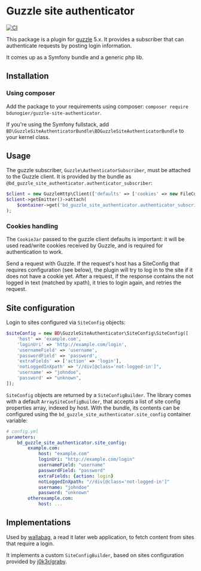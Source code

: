 # Guzzle site authenticator

[![CI](https://github.com/wallabag/guzzle-site-authenticator/actions/workflows/continuous-integration.yml/badge.svg)](https://github.com/wallabag/guzzle-site-authenticator/actions/workflows/continuous-integration.yml)

This package is a plugin for [guzzle](http://packagist.org/packages/guzzlehttp/guzzle) 5.x. It provides a subscriber
that can authenticate requests by posting login information.

It comes up as a Symfony bundle and a generic php lib.

## Installation

### Using composer
Add the package to your requirements using composer: `composer require bdunogier/guzzle-site-authenticator`.

If you're using the Symfony fullstack, add `BD\GuzzleSiteAuthenticatorBundle\BDGuzzleSiteAuthenticatorBundle` to your
kernel class.

## Usage
The guzzle subscriber, `Guzzle\AuthenticatorSubscriber`, must be attached to the Guzzle client. It is provided by the
bundle as `@bd_guzzle_site_authenticator.authenticator_subscriber`:

```php
$client = new GuzzleHttp\Client(['defaults' => ['cookies' => new FileCookieJar('/tmp/cookiejar.json')]]);
$client->getEmitter()->attach(
    $container->get('bd_guzzle_site_authenticator.authenticator_subscriber')
);
```

### Cookies handling
The `CookieJar` passed to the guzzle client defaults is important: it will be used read/write cookies received by Guzzle,
and is required for authentication to work.

Send a request with Guzzle. If the request's host has a SiteConfig that requires configuration (see below), the plugin
will try to log in to the site if it does not have a cookie yet. After a request, if the response contains the not logged
in text (matched by xpath), it tries to login again, and retries the request.

## Site configuration
Login to sites configured via `SiteConfig` objects:

```php
$siteConfig = new BD\GuzzleSiteAuthenticator\SiteConfig\SiteConfig([
    'host' => 'example.com',
    'loginUri' => 'http://example.com/login',
    'usernameField' => 'username',
    'passwordField' => 'password',
    'extraFields' => ['action' => 'login'],
    'notLoggedInXpath' => "//div[@class='not-logged-in']",
    'username' => "johndoe",
    'password' => "unknown",
]);
```

`SiteConfig` objects are returned by a `SiteConfigBuilder`. The library comes with a default `ArraySiteConfigBuilder`,
that accepts a list of site config properties array, indexed by host. With the bundle, its contents can be configured
using the `bd_guzzle_site_authenticator.site_config` container variable:

```yaml
# config.yml
parameters:
    bd_guzzle_site_authenticator.site_config:
        example.com:
            host: "example.com"
            loginUri: "http://example.com/login"
            usernameField: "username"
            passwordField: "password"
            extraFields: {action: login}
            notLoggedInXpath: "//div[@class='not-logged-in']"
            username: "johndoe"
            password: "unknown"
        otherexample.com:
            host: ...
```

## Implementations
Used by [wallabag](http://github.com/wallabag/wallabag), a read it later web application, to fetch content from sites that require a login.

It implements a custom `SiteConfigBuilder`, based on sites configuration provided by [j0k3r/graby](http://github.com/j0k3r/graby).
